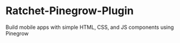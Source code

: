 # Ratchet-Pinegrow-Plugin
Build mobile apps with simple HTML‚ CSS‚ and JS components using Pinegrow
